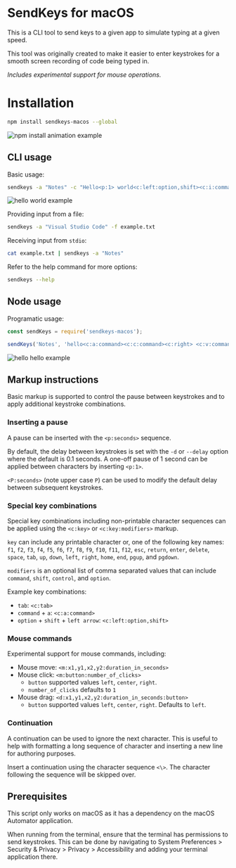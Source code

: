 # SendKeys for macOS

This is a CLI tool to send keys to a given app to simulate typing at a given speed.

This tool was originally created to make it easier to enter keystrokes for a smooth screen recording of code being typed
in.

_Includes experimental support for mouse operations._

# Installation

```sh
npm install sendkeys-macos --global
```

![npm install animation example](https://github.com/socsieng/sendkeys-macos/raw/master/docs/sendkeys.gif)

## CLI usage

Basic usage:

```sh
sendkeys -a "Notes" -c "Hello<p:1> world<c:left:option,shift><c:i:command>"
```

![hello world example](https://github.com/socsieng/sendkeys-macos/raw/master/docs/example1.gif)

Providing input from a file:

```sh
sendkeys -a "Visual Studio Code" -f example.txt
```

Receiving input from `stdio`:

```sh
cat example.txt | sendkeys -a "Notes"
```

Refer to the help command for more options:

```sh
sendkeys --help
```

## Node usage

Programatic usage:

```js
const sendKeys = require('sendkeys-macos');

sendKeys('Notes', 'hello<c:a:command><c:c:command><c:right> <c:v:command>', { delay: 0.1, initialDelay: 1 });
```

![hello hello example](https://github.com/socsieng/sendkeys-macos/raw/master/docs/example2.gif)

## Markup instructions

Basic markup is supported to control the pause between keystrokes and to apply additional keystroke combinations.

### Inserting a pause

A pause can be inserted with the `<p:seconds>` sequence.

By default, the delay between keystrokes is set with the `-d` or `--delay` option where the default is 0.1 seconds. A
one-off pause of 1 second can be applied between characters by inserting `<p:1>`.

`<P:seconds>` (note upper case `P`) can be used to modify the default delay between subsequent keystrokes.

### Special key combinations

Special key combinations including non-printable character sequences can be applied using the `<c:key>` or
`<c:key:modifiers>` markup.

`key` can include any printable character or, one of the following key names: `f1`, `f2`, `f3`, `f4`, `f5`, `f6`, `f7`,
`f8`, `f9`, `f10`, `f11`, `f12`, `esc`, `return`, `enter`, `delete`, `space`, `tab`, `up`, `down`, `left`, `right`,
`home`, `end`, `pgup`, and `pgdown`.

`modifiers` is an optional list of comma separated values that can include `command`, `shift`, `control`, and `option`.

Example key combinations:

- `tab`: `<c:tab>`
- `command` + `a`: `<c:a:command>`
- `option` + `shift` + `left arrow`: `<c:left:option,shift>`

### Mouse commands

Experimental support for mouse commands, including:

- Mouse move: `<m:x1,y1,x2,y2:duration_in_seconds>`
- Mouse click: `<m:button:number_of_clicks>`
  - `button` supported values `left`, `center`, `right`.
  - `number_of_clicks` defaults to `1`
- Mouse drag: `<d:x1,y1,x2,y2:duration_in_seconds:button>`
  - `button` supported values `left`, `center`, `right`. Defaults to `left`.

### Continuation

A continuation can be used to ignore the next character. This is useful to help with formatting a long sequence of
character and inserting a new line for authoring purposes.

Insert a continuation using the character sequence `<\>`. The character following the sequence will be skipped over.

## Prerequisites

This script only works on macOS as it has a dependency on the macOS Automator application.

When running from the terminal, ensure that the terminal has permissions to send keystrokes. This can be done by
navigating to System Preferences > Security & Privacy > Privacy > Accessibility and adding your terminal application
there.
